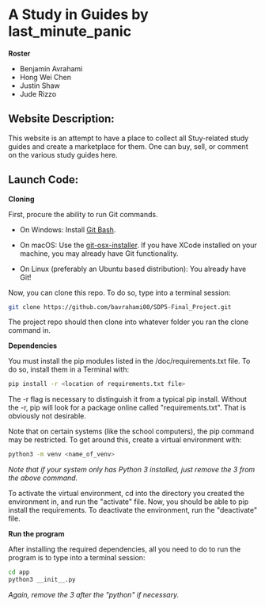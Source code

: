 # A Study in Guides by last_minute_panic

**Roster**
- Benjamin Avrahami
- Hong Wei Chen
- Justin Shaw
- Jude Rizzo

## Website Description:
This website is an attempt to have a place to collect all Stuy-related study guides and create a marketplace for them. One can buy, sell, or comment on the various study guides here.


## Launch Code:

**Cloning**

First, procure the ability to run Git commands.

- On Windows: Install [Git Bash](https://github.com/git-for-windows/git/releases/download/v2.24.0.windows.2/Git-2.24.0.2-64-bit.exe).

- On macOS: Use the [git-osx-installer](https://sourceforge.net/projects/git-osx-installer/files/git-2.23.0-intel-universal-mavericks.dmg/download?use_mirror=autoselect). If you have XCode installed on your machine, you may already have Git functionality.

- On Linux (preferably an Ubuntu based distribution): You already have Git!

Now, you can clone this repo. To do so, type into a terminal session:
```bash
git clone https://github.com/bavrahami00/SDP5-Final_Project.git
```

The project repo should then clone into whatever folder you ran the clone command in.

**Dependencies**

You must install the pip modules listed in the /doc/requirements.txt file. To do so, install them in a Terminal with:
```bash
pip install -r <location of requirements.txt file>
```

The -r flag is necessary to distinguish it from a typical pip install. Without the -r, pip will look for a package online called "requirements.txt". That is obviously not desirable.

Note that on certain systems (like the school computers), the pip command may be restricted. To get around this, create a virtual environment with:
```bash
python3 -m venv <name_of_venv>
```
*Note that if your system only has Python 3 installed, just remove the 3 from the above command.*

To activate the virtual environment, cd into the directory you created the environment in, and run the "activate" file. Now, you should be able to pip install the requirements. To deactivate the environment, run the "deactivate" file.  

**Run the program**

After installing the required dependencies, all you need to do to run the program is to type into a terminal session:
```bash
cd app
python3 __init__.py
```
*Again, remove the 3 after the "python" if necessary.*
